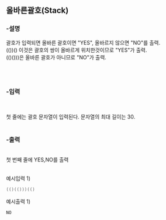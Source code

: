 


<h2>올바른괄호(Stack)</h4>

<h3>-설명</h3>

괄호가 입력되면 올바른 괄호이면 "YES", 올바르지 않으면 "NO"를 출력.<br/>
(())() 이것은 괄호의 쌍이 올바르게 위치한것이므로 "YES"가 출력.<br/>
(()()))은 올바른 괄호가 아니므로 "NO"가 출력.

<br/><br/>

<h3>-입력</h3><br/>

첫 줄에는 괄호 문자열이 입력된다. 문자열의 최대 길이는 30.
<br/>
<br/>

<h3>-출력</h3><br/>
첫 번째 줄에 YES,NO를 출력<br/>

<br/>

예시입력 1) 
```java
(()(()))(()
```
</h4>
 
예시출력 1) 
<br/>

```java
NO
```

<br/>


